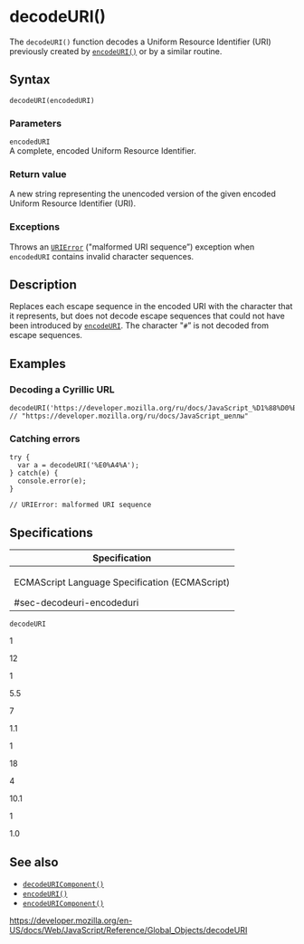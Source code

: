 decodeURI()
===========

The `decodeURI()` function decodes a Uniform Resource Identifier (URI) previously created by [`encodeURI()`](encodeuri) or by a similar routine.

Syntax
------

    decodeURI(encodedURI)

### Parameters

`encodedURI`  
A complete, encoded Uniform Resource Identifier.

### Return value

A new string representing the unencoded version of the given encoded Uniform Resource Identifier (URI).

### Exceptions

Throws an [`URIError`](urierror) ("malformed URI sequence”) exception when `encodedURI` contains invalid character sequences.

Description
-----------

Replaces each escape sequence in the encoded URI with the character that it represents, but does not decode escape sequences that could not have been introduced by [`encodeURI`](encodeuri). The character "`#`” is not decoded from escape sequences.

Examples
--------

### Decoding a Cyrillic URL

    decodeURI('https://developer.mozilla.org/ru/docs/JavaScript_%D1%88%D0%B5%D0%BB%D0%BB%D1%8B');
    // "https://developer.mozilla.org/ru/docs/JavaScript_шеллы"

### Catching errors

    try {
      var a = decodeURI('%E0%A4%A');
    } catch(e) {
      console.error(e);
    }

    // URIError: malformed URI sequence

Specifications
--------------

<table><colgroup><col style="width: 100%" /></colgroup><thead><tr class="header"><th>Specification</th></tr></thead><tbody><tr class="odd"><td><p>ECMAScript Language Specification (ECMAScript)<br />
</p><span class="small">#sec-decodeuri-encodeduri</span></td></tr></tbody></table>

`decodeURI`

1

12

1

5.5

7

1.1

1

18

4

10.1

1

1.0

See also
--------

-   [`decodeURIComponent()`](decodeuricomponent)
-   [`encodeURI()`](encodeuri)
-   [`encodeURIComponent()`](encodeuricomponent)

<a href="https://developer.mozilla.org/en-US/docs/Web/JavaScript/Reference/Global_Objects/decodeURI" class="_attribution-link">https://developer.mozilla.org/en-US/docs/Web/JavaScript/Reference/Global_Objects/decodeURI</a>
